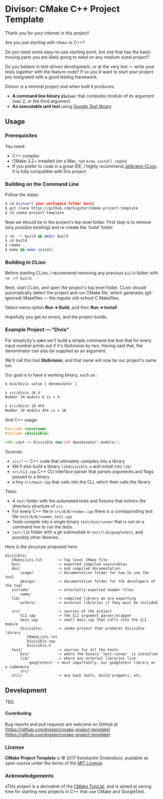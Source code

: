 # Divisor: CMake C++ Project Template

Thank you for your interest in this project!

Are you just starting with `CMake` or C++? 

Do you need some easy-to-use starting point, but one that has the basic moving parts you are likely going to need on any medium sized project?

Do you believe in test-driven development, or at the very lest — write your tests *together* with the feature code? If so you'd want to start your project pre-integrated with a good testing framework.

Divisor is a minimal project and when built it produces:

 * **A command line binary `divisor`** that computes modulo of its argument over 2, or the third argument.
 * **An executable unit test**  using [Google Test library](https://github.com/google/googletest)
 
## Usage

### Prerequisites

You need:

 * C++ compiler
 * CMake 3.2+ installed (on a Mac, run `brew install cmake`)
 * If you prefer to code in a great IDE, I highly recommend [Jetbrains CLion](https://www.jetbrains.com/clion/). It is fully compatible with this project.

### Building on the Command Line

Follow the steps:

```bash
$ cd ${insert your workspace folder here}
$ git clone https://github.com/kigster/cmake-project-template 
$ cd cmake-project-template
``` 

Now we should be in the project's top level folder. First step is to remove (any possible existing) and re-create the 'build' folder


```bash
$ rm -rf build && mkdir build
$ cd build
$ cmake ..
$ make && make install
```

### Building in CLion

Before starting CLion, I recommend removing any previous `build` folder with `rm -rf build`.

Next, start CLion, and open the project's top level folder. CLion should automatically detect the project and run CMake file, which generates (git-ignored) Makefiles — the regular old-school C Makefiles.

Select menu option **Run ➜ Build**, and then **Run ➜ Install**.

Hopefully you get no errors, and the project builds.


### Example Project — "Divis"

For simplicity's sake  we'll build a simple command line tool that for every input number prints out if it's libdivision by two. Having said that, the denominator can also be supplied as an argument.

We'll call this tool **libdivision**, and that name will now be our project's name too.

Our goal is to have a working binary, such as :

```bash
$ bin/divis value [ denominator ]

❯ src/divis 34 6
Number 34 modulo 6 is = 4

❯ src/divis 10 454
Number 10 modulo 454 is = 10
```

And C++ usage:

```C++
#include <iostream>
#include <divisible>

std::cout << Divisible.new(int denominator).modulo();

```

Sources:

 * `src/*` — C++ code that ultimately compiles into a library
 * We'll also build a library `libdivisible.a` and install into `lib/`
 * `src/CLI.cpp` C++ CLI interface parser that parses arguments and flags passed to a binary
 * a tiny `src/main.cpp` that calls into the CLI, which then calls the library.
 
Tests: 

 * A `test` folder with the automated tests and fixtures that mimics the directory structure of `src`.
 * For every C++ file in `src/A/B/<name>.cpp` there is a corresponding test file `test/A/B/<name>_test.cpp`
 * Tests compile into a single binary `test/bin/runner` that is run on a command line to run the tests.
 * `test/lib` folder with a git submodule in `test/lib/googletest`, and possibly other libraries.
 
 
Here is the structure proposed here:
 

```
divisible/ 
   CMakeLists.txt       -> Top level CMake file
   bin/                 -> exported compiled executables
   doc/                 -> and compiled documentation
       usage/           -> documentation folder for how to use the tool
       design/          -> documentation folder for the developers of the tool
   include/             -> externally exported header files
       name/
   lib/                 -> compiled library we are exporting
       extern/          -> external libraries if they must be included
      
   src/                 -> sources of the project
       CLI.cpp          -> the CLI argument parser/wrapper
       main.cpp         -> small main.cpp that calls into the CLI module
       divisible/       -> cmake project that produces divisible library
          CMakeLists.txt
          Divisible.cpp
          Divisible.h
   test/                -> sources for all the tests
       bin/             -> where the binary `test-runner` is installed
       lib/             -> where any external libraries live
           googletest/ -> most importantly, our googletest library as a submodule
       src/
   util/                -> any bash tools, build wrappers, etc.
```


 
## Development

TBD. 

#### Contributing

Bug reports and pull requests are welcome on GitHub at [https://github.com/kigster/cmake-project-template](https://github.com/kigster/cmake-project-template)

### License

**CMake Project Template** is &copy; 2017 Konstantin Gredeskoul, available as open source under the terms of the [MIT License](http://opensource.org/licenses/MIT). 

### Acknowledgements

 sThis project is a derivative of the [CMake Tutorial](https://cmake.org/cmake-tutorial/), and is aimed at saving time for starting new projects in C++ that use CMake and GoogleTest.

